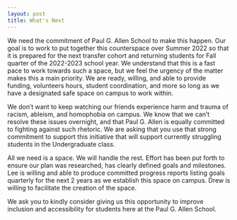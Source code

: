 ```yaml
---
layout: post
title: What's Next
---
```


We need the commitment of Paul G. Allen School to make this happen. Our goal is to work to put together this counterspace over Summer 2022 so that it is prepared for the next transfer cohort and returning students for Fall quarter of the 2022-2023 school year. We understand that this is a fast pace to work towards such a space, but we feel the urgency of the matter makes this a main priority. We are ready, willing, and able to provide funding, volunteers hours, student coordination, and more so long as we have a designated safe space on campus to work within.

We don’t want to keep watching our friends experience harm and trauma of racism, ableism, and homophobia on campus. We know that we can’t resolve these issues overnight, and that Paul G. Allen is equally committed to fighting against such rhetoric. We are asking that you use that strong commitment to support this initiative that will support currently struggling students in the Undergraduate class.

All we need is a space. We will handle the rest. Effort has been put forth to ensure our plan was researched, has clearly defined goals and milestones.  Lee is willing and able to produce committed progress reports listing goals quarterly for the next 2 years as we establish this space on campus.  Drew is willing to facilitate the creation of the space.

We ask you to kindly consider giving us this opportunity to improve inclusion and accessibility for students here at the Paul G. Allen School.
